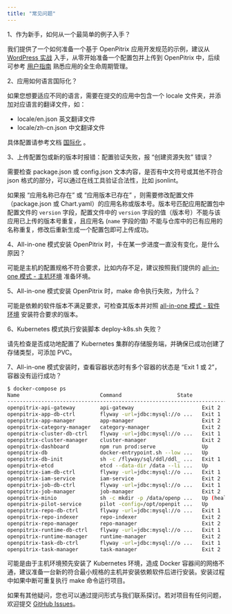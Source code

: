 ```yaml
---
title: "常见问题"
---
```


1、作为新手，如何从一个最简单的例子入手？

我们提供了一个如何准备一个基于 OpenPitrix 应用开发规范的示例，建议从 [ WordPress 实战](../developer-guide/openpitrix-developer-guide/#wordpress-实战) 入手，从零开始准备一个配置包并上传到 OpenPitrix 中，后续可参考 [用户指南](../user-guide/introduction) 熟悉应用的全生命周期管理。

2、应用如何语言国际化？

如果您想要适应不同的语言，需要在提交的应用中包含一个 locale 文件夹，并添加对应语言的翻译文件，如：

- locale/en.json 英文翻译文件
- locale/zh-cn.json 中文翻译文件

具体配置请参考文档 [国际化](../developer-guide/openpitrix-specification/#国际化) 。

3、上传配置包或新的版本时报错：配置验证失败，报 “创建资源失败” 错误？

需要检查 package.json 或 config.json 文本内容，是否有中文符号或其他不符合 json 格式的部分，可以通过在线工具验证合法性，比如 jsonlint。 

如果报 “应用名称已存在” 或 “应用版本已存在” ，则需要修改配置文件（package.json 或 Chart.yaml）的应用名称或版本号。版本号匹配应用配置包中配置文件的 `version` 字段，配置文件中的 `version` 字段的值（版本号）不能与该应用已上传的版本号重复，且应用名 (`name` 字段的值) 不能与仓库中的已有应用的名称重复，修改后重新生成一个配置包即可上传成功。

4、All-in-one 模式安装 OpenPitrix 时，卡在某一步进度一直没有变化，是什么原因？

可能是主机的配置规格不符合要求，比如内存不足，建议按照我们提供的 [all-in-one 模式 - 主机环境](../installation/allinone/#主机环境) 准备环境。

5、All-in-one 模式安装 OpenPitrix 时，make 命令执行失败，为什么？

可能是依赖的软件版本不满足要求，可检查其版本并对照 [all-in-one 模式 - 软件环境](../installation/allinone/#软件环境) 安装符合要求的版本。

6、Kubernetes 模式执行安装脚本 deploy-k8s.sh 失败？

请先检查是否成功地配置了 Kubernetes 集群的存储服务端，并确保已成功创建了存储类型，可添加 PVC。

7、All-in-one 模式安装时，查看容器状态时有多个容器的状态是 “Exit 1 或 2”，容器没有运行成功？

```bash
$ docker-compose ps
Name                          Command                  State                           Ports                     
---------------------------------------------------------------------------------------------------------------------
openpitrix-api-gateway        api-gateway                      Exit 2                                                       
openpitrix-app-db-ctrl        flyway -url=jdbc:mysql://o ...   Exit 1                                                       
openpitrix-app-manager        app-manager                      Exit 2                                                       
openpitrix-category-manager   category-manager                 Exit 2                                                       
openpitrix-cluster-db-ctrl    flyway -url=jdbc:mysql://o ...   Exit 1                                                       
openpitrix-cluster-manager    cluster-manager                  Exit 2                                                       
openpitrix-dashboard          npm run prod:serve               Up             0.0.0.0:8000->8000/tcp                        
openpitrix-db                 docker-entrypoint.sh --low ...   Up             0.0.0.0:13306->3306/tcp                       
openpitrix-db-init            sh -c /flyway/sql/ddl/ddl_ ...   Exit 1                                                       
openpitrix-etcd               etcd --data-dir /data --li ...   Up             0.0.0.0:12379->2379/tcp, 2380/tcp             
openpitrix-iam-db-ctrl        flyway -url=jdbc:mysql://o ...   Exit 1                                                       
openpitrix-iam-service        iam-service                      Exit 2                                                       
openpitrix-job-db-ctrl        flyway -url=jdbc:mysql://o ...   Exit 1                                                       
openpitrix-job-manager        job-manager                      Exit 2                                                       
openpitrix-minio              sh -c mkdir -p /data/openp ...   Up (healthy)   0.0.0.0:19000->9000/tcp                       
openpitrix-pilot-service      pilot -config=/opt/openpit ...   Up             0.0.0.0:9110->9110/tcp, 0.0.0.0:9114->9114/tcp
openpitrix-repo-db-ctrl       flyway -url=jdbc:mysql://o ...   Exit 1                                                       
openpitrix-repo-indexer       repo-indexer                     Exit 2                                                       
openpitrix-repo-manager       repo-manager                     Exit 2                                                       
openpitrix-runtime-db-ctrl    flyway -url=jdbc:mysql://o ...   Exit 1                                                       
openpitrix-runtime-manager    runtime-manager                  Exit 2                                                       
openpitrix-task-db-ctrl       flyway -url=jdbc:mysql://o ...   Exit 1                                                       
openpitrix-task-manager       task-manager                     Exit 2  
```

可能是由于主机环境预先安装了 Kubernetes 环境，造成 Docker 容器间的网络不通，建议准备一台新的符合最小规格的主机并安装依赖软件后进行安装。安装过程中如果中断可重复执行 make 命令运行项目。


如果有其他疑问，您也可以通过提问形式与我们联系探讨。若对项目有任何问题，欢迎提交 [GitHub Issues](https://github.com/openpitrix/openpitrix/issues)。